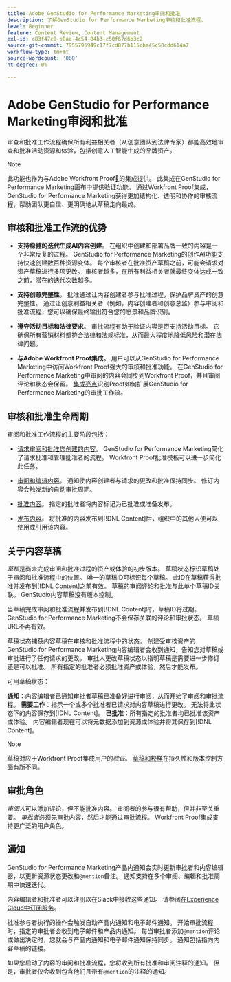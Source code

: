 ```yaml
---
title: Adobe GenStudio for Performance Marketing审阅和批准
description: 了解GenStudio for Performance Marketing审核和批准流程。
level: Beginner
feature: Content Review, Content Management
exl-id: c83f47c0-e8ae-4c54-84b3-c50f67d6b3c2
source-git-commit: 7955796949c17f7cd877b115cba45c58cdd614a7
workflow-type: tm+mt
source-wordcount: '860'
ht-degree: 0%

---
```


# Adobe GenStudio for Performance Marketing审阅和批准

审查和批准工作流程确保所有利益相关者（从创意团队到法律专家）都能高效地审查和批准活动资源和体验，包括创意人工智能生成的品牌资产。

>[!NOTE]
>
> 此功能也作为与Adobe Workfront Proof[&#128279;](/help/user-guide/approvals/proof-integration.md)的集成提供。 此集成在GenStudio for Performance Marketing画布中提供验证功能。 通过Workfront Proof集成，GenStudio for Performance Marketing获得更加结构化、透明和协作的审核流程，帮助团队更自信、更明确地从草稿走向最终。

## 审核和批准工作流的优势

* **支持稳健的迭代生成AI内容创建**。 在组织中创建和部署品牌一致的内容是一个非常反复的过程。 GenStudio for Performance Marketing的创作AI功能支持快速创建数百种资源变体。 每个审核者在批准资产草稿之前，可能会请求对资产草稿进行多项更改。 审核者越多，在所有利益相关者就最终变体达成一致之前，潜在的迭代次数越多。

* **支持创意完整性**。 批准通过让内容创建者参与批准过程，保护品牌资产的创意完整性。 通过让创意利益相关者（例如，内容创建者和创意总监）参与审阅和批准流程，您可以确保最终输出符合您的愿景和品牌识别。

* **遵守活动目标和法律要求**。 审批流程有助于验证内容是否支持活动目标。 它确保所有营销材料都符合法律和法规标准，从而最大程度地降低风险和潜在法律问题。

* **与Adobe Workfront Proof集成**。 用户可以从GenStudio for Performance Marketing中访问Workfront Proof强大的审核和批准功能。 在GenStudio for Performance Marketing中审阅的内容会同步到Workfront Proof，并且审阅评论和状态会保留。 [集成亮点](/help/user-guide/approvals/proof-integration.md)识别Proof如何扩展GenStudio for Performance Marketing的审批工作流。

## 审核和批准生命周期

审阅和批准工作流程的主要阶段包括：

* [请求审阅和批准您创建的内容](/help/user-guide/approvals/request-review.md)。 GenStudio for Performance Marketing简化了请求批准和管理批准者的流程。 Workfront Proof批准模板可以进一步简化此任务。

* [审阅和编辑内容](/help/user-guide/approvals/review-and-edit.md)。 通知使内容创建者与请求的更改和批准保持同步。 修订内容会触发新的自动审批周期。

* [批准内容](/help/user-guide/approvals/approve-content.md)。 指定的批准者将内容标记为已批准或准备发布。

* [发布内容](/help/user-guide/approvals/publish-content.md)。 将批准的内容发布到[!DNL Content]后，组织中的其他人便可以使用或引用该内容。

## 关于内容草稿

_草稿_&#x200B;是尚未完成审阅和批准过程的资产或体验的初步版本。 草稿状态标识草稿处于审阅和批准流程中的位置。 唯一的草稿ID可标识每个草稿。 此ID在草稿获得批准并发布到[!DNL Content]之前有效。 草稿的审阅评论和批准与此单个草稿ID关联。 GenStudio内容草稿没有版本控制。

当草稿完成审阅和批准流程并发布到[!DNL Content]时，草稿ID将过期。 GenStudio for Performance Marketing不会保存关联的评论和审批状态。 草稿URL不再有效。

草稿状态捕获内容草稿在审核和批准流程中的状态。 创建受审核资产的GenStudio for Performance Marketing内容编辑者会收到通知，告知您对草稿或审批进行了任何请求的更改。 审批人更改草稿状态以指明草稿是需要进一步修订还是可以批准。 所有指定的批准者必须批准资产或体验，然后才能发布。

可用草稿状态：

**通知**：内容编辑者已通知审批者草稿已准备好进行审阅，从而开始了审阅和审批流程。
**需要工作**：指示一个或多个批准者已请求对内容草稿进行更改。 无法将此状态下的内容保存到[!DNL Content]。
**已批准**：所有指定的批准者均已批准该资产或体验。 内容编辑者现在可以将元数据添加到资源或体验并将其保存到[!DNL Content]。

>[!NOTE]
>
> 草稿对应于Workfront Proof集成用户的&#x200B;_验证_。 [草稿和校样](/help/user-guide/approvals/proof-integration.md#drafts-and-proofs)在持久性和版本控制方面有所不同。

## 审批角色

_审阅人_&#x200B;可以添加评论，但不能批准内容。 审阅者的参与很有帮助，但并非至关重要。 _审批者_&#x200B;必须先审批内容，然后才能通过审批流程。 Workfront Proof集成支持更广泛的用户角色。

## 通知

GenStudio for Performance Marketing产品内通知会实时更新审批者和内容编辑器，以更新资源状态更改和`@mention`备注。 通知支持在多个审阅、编辑和批准周期中快速迭代。

内容编辑者和批准者可以注册以在Slack中接收这些通知。 请参阅[在Experience Cloud中订阅服务](https://experienceleague.adobe.com/en/docs/core-services/interface/services/customer-attributes/subscription)。

批准参与者执行的操作会触发自动产品内通知和电子邮件通知。 开始审批流程时，指定的审批者会收到电子邮件和产品内通知。 每当审批者添加`@mention`评论或做出决定时，您就会与产品内通知和电子邮件通知保持同步。 通知包括指向内容草稿的链接。

如果您启动了内容的审阅和批准流程，您将收到所有批准和审阅注释的通知。 但是，审批者仅会收到包含他们且带有`@mention`的注释的通知。

